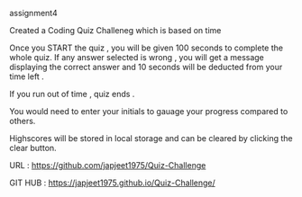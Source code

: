  assignment4

Created a Coding Quiz Challeneg which is based on time 

Once you START the quiz , you will be given 100 seconds to complete the whole quiz. 
If any answer selected is wrong , you will get a message displaying the correct answer and 10 seconds will be deducted from your time left . 

If you run out of time , quiz ends . 

You would need to enter your initials to gauage your progress compared to others. 

Highscores will be stored in local storage and can be cleared by clicking the clear button. 

URL : https://github.com/japjeet1975/Quiz-Challenge

GIT HUB : https://japjeet1975.github.io/Quiz-Challenge/


